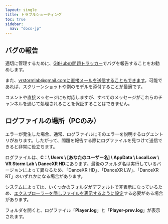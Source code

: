 ```yaml
---
layout: single
title: トラブルシューティング
toc: true
sidebar:
  nav: "docs-jp"
---
```


## バグの報告
適切に管理するために、[GitHubの問題トラッカー](https://github.com/alloystorm/dvvr/issues)でバグを報告することをお勧めします。

また、vrstormlab@gmail.comに直接メールを送信することもできます。可能であれば、スクリーンショットや例のモデルを添付することが最適です。

コメントや直接メッセージにも対応しますが、すべてのメッセージがこれらのチャンネルを通じて処理されることを保証することはできません。


## ログファイルの場所（PCのみ）
エラーが発生した場合、通常、ログファイルにそのエラーを説明するログエントリがあります。したがって、問題を報告する際にログファイルを見つけて送信できると非常に役立ちます。

ログファイルは、**C：\ Users \\ [あなたのユーザー名] \ AppData \ LocalLow \ VR Storm Lab \ DanceXR HD**にあります。最後のフォルダ名は実行しているバージョンによって異なるため、「DanceXR HD」、「DanceXR LW」、「DanceXR RT」のいずれかになる場合があります。

システムによっては、いくつかのフォルダがデフォルトで非表示になっているため、[エクスプローラーを隠しファイルを表示するように設定](https://support.microsoft.com/ja-jp/windows/0320fe58-0117-fd59-6851-9b7f9840fdb2)する必要がある場合があります。

フォルダを開くと、ログファイル「**Player.log**」と「**Player-prev.log**」が表示されます。

